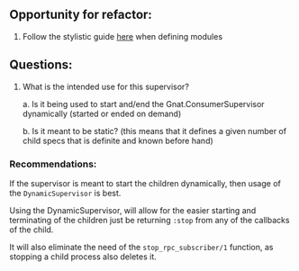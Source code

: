## Opportunity for refactor:

1. Follow the stylistic guide [here](https://github.com/christopheradams/elixir_style_guide#modules) when defining modules

## Questions:

1. What is the intended use for this supervisor?

   a. Is it being used to start and/end the Gnat.ConsumerSupervisor dynamically (started or ended on demand)

   b. Is it meant to be static? (this means that it defines a given number
   of child specs that is definite and known before hand)

### Recommendations:

If the supervisor is meant to start the children dynamically, then usage of the `DynamicSupervisor` is best.

Using the DynamicSupervisor, will allow for the easier starting and terminating of the children just be returning `:stop` from any of the callbacks of the child.

It will also eliminate the need of the `stop_rpc_subscriber/1` function, as stopping a child process also deletes it.
